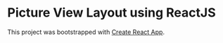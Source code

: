 # Picture View Layout using ReactJS

This project was bootstrapped with [Create React App](https://github.com/facebookincubator/create-react-app).

